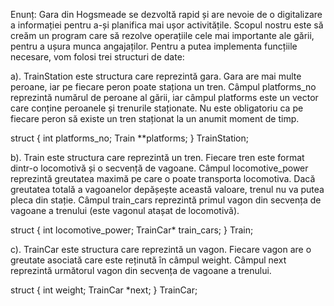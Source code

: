 Enunț: 
Gara din Hogsmeade se dezvoltă rapid și are nevoie de o digitalizare a
informației pentru a-și planifica mai ușor activitățile. Scopul nostru este să creăm un program
care să rezolve operațiile cele mai importante ale gării, pentru a ușura munca angajaților.
Pentru a putea implementa funcțiile necesare, vom folosi trei structuri de date:

a). TrainStation este structura care reprezintă gara. Gara are mai multe peroane, iar pe fiecare
peron poate staționa un tren. Câmpul platforms_no reprezintă numărul de peroane al gării, iar
câmpul platforms este un vector care conține peroanele și trenurile staționate. Nu este
obligatoriu ca pe fiecare peron să existe un tren staționat la un anumit moment de timp.

  struct {
  int platforms_no;
  Train **platforms;
  } TrainStation;

b). Train este structura care reprezintă un tren. Fiecare tren este format dintr-o locomotivă și o
secvență de vagoane. Câmpul locomotive_power reprezintă greutatea maximă pe care o poate
transporta locomotiva. Dacă greutatea totală a vagoanelor depășește această valoare, trenul nu
va putea pleca din stație. Câmpul train_cars reprezintă primul vagon din secvența de vagoane a
trenului (este vagonul atașat de locomotivă).

  struct {
  int locomotive_power;
  TrainCar* train_cars;
  } Train;
  
c). TrainCar este structura care reprezintă un vagon. Fiecare vagon are o greutate asociată care
este reținută în câmpul weight. Câmpul next reprezintă următorul vagon din secvența de
vagoane a trenului.

struct {
int weight;
TrainCar *next;
} TrainCar;
